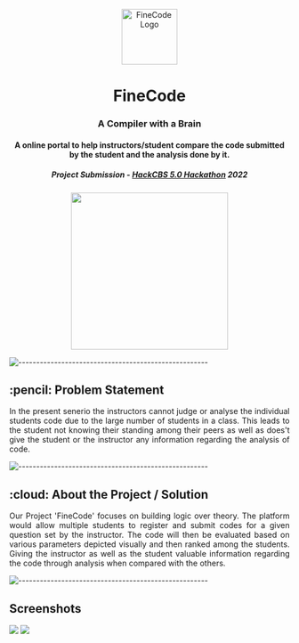 <p align="center"> 
  <img src="https://iili.io/mZdVYx.png" alt="FineCode Logo" width="100px" height="100px">
</p>
<h1 align="center"> FineCode </h1>
<h3 align="center"> A Compiler with a Brain</h3>
<h4 align="center">A online portal to help instructors/student compare the code submitted by the student and the analysis done by it.  </h4>
<h5 align="center"> Project Submission - <a href="https://hackcbs.tech">HackCBS 5.0 Hackathon</a> 2022 </h5>

<p align="center"> 
  <img src="https://iili.io/mZdPjI.png" height="282px" width="">
</p>

![-----------------------------------------------------](https://iili.io/mZ2CyQ.png)

<!-- ABOUT THE PROJET -->
<h2 id="about-the-project"> :pencil: Problem Statement</h2>

<p align="justify"> 
  In the present senerio the instructors cannot judge or analyse the individual students code due to the large number of students in a class. This leads to the student not knowing their standing among their peers as well as does't give the student or the instructor any information regarding the analysis of code.
</p>

![-----------------------------------------------------](https://iili.io/mZ2CyQ.png)

<!-- OVERVIEW -->
<h2 id="overview"> :cloud: About the Project / Solution</h2>

<p align="justify"> 
  Our Project 'FineCode' focuses on building logic over theory. The platform would allow multiple students to register and submit codes for a given question set by the instructor. The code will then be evaluated based on various parameters depicted visually and then ranked among the students. Giving the instructor as well as the student valuable information regarding the code through analysis when compared with the others.
</p>

![-----------------------------------------------------](https://iili.io/mZ2CyQ.png)

<h2 id="overview"> Screenshots</h2>

<img src="https://iili.io/mZs4G2.jpg" height="" width="">

<img src="https://iili.io/mZixxR.jpg" height="" width="">
